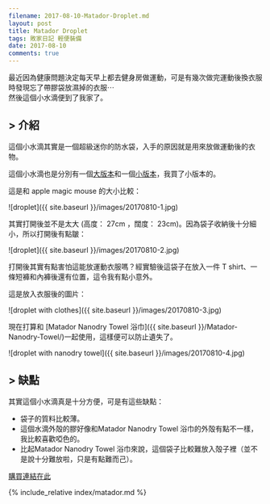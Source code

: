 ```yaml
---
filename: 2017-08-10-Matador-Droplet.md
layout: post
title: Matador Droplet
tags: 敗家日記 輕便裝備
date: 2017-08-10
comments: true
---
```

最近因為健康問題決定每天早上都去健身房做運動，可是有幾次做完運動後換衣服時發現忘了帶膠袋放濕掉的衣服⋯  
然後這個小水滴便到了我家了。

## > 介紹

這個小水滴其實是一個超級迷你的防水袋，入手的原因就是用來放做運動後的衣物。

這個小水滴也是分別有一個[大版本](https://matadorup.com/products/matador-droplet-xl-dry-bag?variant=40333702662)和一個[小版本](https://matadorup.com/products/matador-droplet-wet-bag?variant=34161221126)，我買了小版本的。

這是和 apple magic mouse 的大小比較：

![droplet]({{ site.baseurl }}/images/20170810-1.jpg)

其實打開後並不是太大 (高度： 27cm ，闊度： 23cm)。因為袋子收納後十分細小，所以打開後有點皺：

![droplet]({{ site.baseurl }}/images/20170810-2.jpg)

打開後其實有點害怕這能放運動衣服嗎？經實驗後這袋子在放入一件 T shirt、一條短褲和內褲後還有位置，這令我有點小意外。

這是放入衣服後的圖片：

![droplet with clothes]({{ site.baseurl }}/images/20170810-3.jpg)

現在打算和 [Matador Nanodry Towel 浴巾]({{ site.baseurl }}/Matador-Nanodry-Towel/)一起使用，這樣便可以防止遺失了。

![droplet with nanodry towel]({{ site.baseurl }}/images/20170810-4.jpg)

## > 缺點

其實這個小水滴真是十分方便，可是有這些缺點：
* 袋子的質料比較薄。
* 這個水滴外殻的膠好像和Matador Nanodry Towel 浴巾的外殻有點不一樣，我比較喜歡啞色的。
* 比起Matador Nanodry Towel 浴巾來說，這個袋子比較難放入殻子裡（並不是說十分難放啦，只是有點難而己）。

[購買連結在此](https://matadorup.com/products/matador-droplet-wet-bag?variant=34161221126)

{% include_relative index/matador.md %}